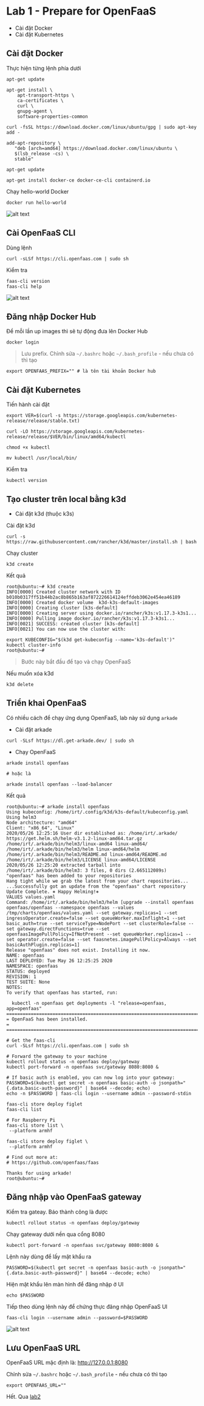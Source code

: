 # Lab 1 - Prepare for OpenFaaS

- Cài đặt Docker
- Cài đặt Kubernetes

## Cài đặt Docker

Thực hiện từng lệnh phía dưới
```
apt-get update

apt-get install \
    apt-transport-https \
    ca-certificates \
    curl \
    gnupg-agent \
    software-properties-common

curl -fsSL https://download.docker.com/linux/ubuntu/gpg | sudo apt-key add -

add-apt-repository \
   "deb [arch=amd64] https://download.docker.com/linux/ubuntu \
   $(lsb_release -cs) \
   stable"

apt-get update

apt-get install docker-ce docker-ce-cli containerd.io
```

Chạy hello-world Docker
```
docker run hello-world
```

![alt text](/screenshot/install-docker.png)

## Cài OpenFaaS CLI

Dùng lệnh
```
curl -sLSf https://cli.openfaas.com | sudo sh
```

Kiểm tra
```
faas-cli version
faas-cli help
```

![alt text](/screenshot/openfaas-cli.png)

## Đăng nhập Docker Hub

Để mỗi lần up images thì sẽ tự động đưa lên Docker Hub

```
docker login
```

> Lưu prefix. Chỉnh sửa `~/.bashrc` hoặc `~/.bash_profile` - nếu chưa có thì tạo

```
export OPENFAAS_PREFIX="" # là tên tài khoản Docker hub
```

## Cài đặt Kubernetes

Tiến hành cài đặt
```
export VER=$(curl -s https://storage.googleapis.com/kubernetes-release/release/stable.txt)

curl -LO https://storage.googleapis.com/kubernetes-release/release/$VER/bin/linux/amd64/kubectl

chmod +x kubectl

mv kubectl /usr/local/bin/
```            

Kiểm tra
```
kubectl version
```

## Tạo cluster trên local bằng k3d

- Cài đặt k3d (thuộc k3s)

Cài đặt k3d
```
curl -s https://raw.githubusercontent.com/rancher/k3d/master/install.sh | bash
```

Chạy cluster
```
k3d create
```

Kết quả
```
root@ubuntu:~# k3d create
INFO[0000] Created cluster network with ID b010b0317ff51b44b2ac8b865b163af872226614124effdeb3062e454ea46189 
INFO[0000] Created docker volume  k3d-k3s-default-images 
INFO[0000] Creating cluster [k3s-default]               
INFO[0000] Creating server using docker.io/rancher/k3s:v1.17.3-k3s1... 
INFO[0000] Pulling image docker.io/rancher/k3s:v1.17.3-k3s1... 
INFO[0021] SUCCESS: created cluster [k3s-default]       
INFO[0021] You can now use the cluster with:

export KUBECONFIG="$(k3d get-kubeconfig --name='k3s-default')"
kubectl cluster-info 
root@ubuntu:~# 
```

> Bước này bắt đầu để tạo và chạy OpenFaaS

Nếu muốn xóa k3d
```
k3d delete
```

## Triển khai OpenFaaS

Có nhiều cách để chạy ứng dụng OpenFaaS, lab này sử dụng `arkade`

- Cài đặt arkade

```
curl -SLsf https://dl.get-arkade.dev/ | sudo sh
```

- Chạy OpenFaaS

```
arkade install openfaas

# hoặc là

arkade install openfaas --load-balancer
```

Kết quả
```
root@ubuntu:~# arkade install openfaas
Using kubeconfig: /home/irt/.config/k3d/k3s-default/kubeconfig.yaml
Using helm3
Node architecture: "amd64"
Client: "x86_64", "Linux"
2020/05/26 12:25:16 User dir established as: /home/irt/.arkade/
https://get.helm.sh/helm-v3.1.2-linux-amd64.tar.gz
/home/irt/.arkade/bin/helm3/linux-amd64 linux-amd64/
/home/irt/.arkade/bin/helm3/helm linux-amd64/helm
/home/irt/.arkade/bin/helm3/README.md linux-amd64/README.md
/home/irt/.arkade/bin/helm3/LICENSE linux-amd64/LICENSE
2020/05/26 12:25:20 extracted tarball into /home/irt/.arkade/bin/helm3: 3 files, 0 dirs (2.665112089s)
"openfaas" has been added to your repositories
Hang tight while we grab the latest from your chart repositories...
...Successfully got an update from the "openfaas" chart repository
Update Complete. ⎈ Happy Helming!⎈ 
VALUES values.yaml
Command: /home/irt/.arkade/bin/helm3/helm [upgrade --install openfaas openfaas/openfaas --namespace openfaas --values /tmp/charts/openfaas/values.yaml --set gateway.replicas=1 --set ingressOperator.create=false --set queueWorker.maxInflight=1 --set basic_auth=true --set serviceType=NodePort --set clusterRole=false --set gateway.directFunctions=true --set openfaasImagePullPolicy=IfNotPresent --set queueWorker.replicas=1 --set operator.create=false --set faasnetes.imagePullPolicy=Always --set basicAuthPlugin.replicas=1]
Release "openfaas" does not exist. Installing it now.
NAME: openfaas
LAST DEPLOYED: Tue May 26 12:25:25 2020
NAMESPACE: openfaas
STATUS: deployed
REVISION: 1
TEST SUITE: None
NOTES:
To verify that openfaas has started, run:

  kubectl -n openfaas get deployments -l "release=openfaas, app=openfaas"
=======================================================================
= OpenFaaS has been installed.                                        =
=======================================================================

# Get the faas-cli
curl -SLsf https://cli.openfaas.com | sudo sh

# Forward the gateway to your machine
kubectl rollout status -n openfaas deploy/gateway
kubectl port-forward -n openfaas svc/gateway 8080:8080 &

# If basic auth is enabled, you can now log into your gateway:
PASSWORD=$(kubectl get secret -n openfaas basic-auth -o jsonpath="{.data.basic-auth-password}" | base64 --decode; echo)
echo -n $PASSWORD | faas-cli login --username admin --password-stdin

faas-cli store deploy figlet
faas-cli list

# For Raspberry Pi
faas-cli store list \
 --platform armhf

faas-cli store deploy figlet \
 --platform armhf

# Find out more at:
# https://github.com/openfaas/faas

Thanks for using arkade!
root@ubuntu:~# 
```

## Đăng nhập vào OpenFaaS gateway 

Kiểm tra gateay. Báo thành công là được
```
kubectl rollout status -n openfaas deploy/gateway
```

Chạy gateway dưới nền qua cổng 8080
```
kubectl port-forward -n openfaas svc/gateway 8080:8080 &
```

Lệnh này dùng để lấy mật khẩu ra
```
PASSWORD=$(kubectl get secret -n openfaas basic-auth -o jsonpath="{.data.basic-auth-password}" | base64 --decode; echo)
```

Hiện mật khẩu lên màn hình để đăng nhập ở UI
```
echo $PASSWORD
```

Tiếp theo dùng lệnh này để chứng thực đăng nhập OpenFaaS UI
```
faas-cli login --username admin --password=$PASSWORD
```

![alt text](/screenshot/openfaas-portal.png)

## Lưu OpenFaaS URL

OpenFaaS URL mặc định là: http://127.0.0.1:8080

Chỉnh sửa `~/.bashrc` hoặc `~/.bash_profile` - nếu chưa có thì tạo
```        
export OPENFAAS_URL=""
```

Hết. Qua [lab2](lab2.md)